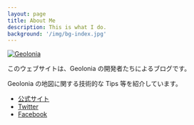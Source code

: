 ```yaml
---
layout: page
title: About Me
description: This is what I do.
background: '/img/bg-index.jpg'
---
```


[![Geolonia](https://geolonia.github.io/logo/geolonia-logo_b2.jpg)](https://geolonia.com/)

このウェブサイトは、Geolonia の開発者たちによるブログです。

Geolonia の地図に関する技術的な Tips 等を紹介しています。

* [公式サイト](https://geolonia.com/)
* [Twitter](https://twitter.com/geoloniamap/)
* [Facebook](https://www.facebook.com/geolonia/)
